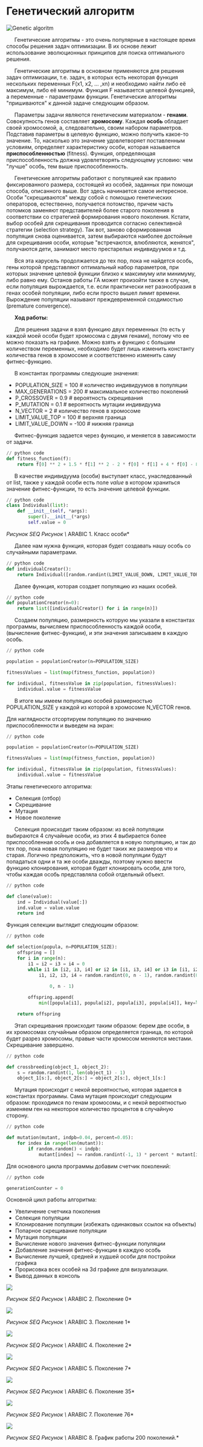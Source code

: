 
# Генетический алгоритм

![Genetic algoritm](picture/algoritm.gif)

`	`Генетические алгоритмы - это очень популярные в настоящее время способы решения задач оптимизации. В их основе лежит использование эволюционных принципов для поиска оптимального решения. 

`	`Генетические алгоритмы в основном применяются для решения задач оптимизации, т.е. задач, в которых есть некоторая функция нескольких переменных F(x1, x2, ... ,xn) и необходимо найти либо её максимум, либо её минимум. Функция F называется целевой функцией, а переменные - параметрами функции. Генетические алгоритмы "пришиваются" к данной задаче следующим образом.

`	`Параметры задачи являются генетическим материалом - **генами**. Совокупность генов составляет **хромосому**. Каждая **особь** обладает своей хромосомой, а, следовательно, своим набором параметров. Подставив параметры в целевую функцию, можно получить какое-то значение. То, насколько это значение удовлетворяет поставленным условиям, определяет характеристику особи, которая называется **приспособленностью** (fitness). Функция, определяющая приспособленность должна удовлетворять следующему условию: чем "лучше" особь, тем выше приспособленность. 

`	`Генетические алгоритмы работают с популяцией как правило фиксированного размера, состоящей из особей, заданных при помощи способа, описанного выше. Вот здесь начинается самое интересное. Особи "скрещиваются" между собой с помощью генетических операторов, естественно, получается потомство, причем часть потомков заменяют представителей более старого поколения в соответствии со стратегией формирования нового поколения. Кстати, выбор особей для скрещивания проводится согласно селективной стратегии (selection strategy). Так вот, заново сформированная популяция снова оценивается, затем выбираются наиболее достойные для скрещивания особи, которые "встречаются, влюбляются, женятся", получаются дети, занимают место престарелых индивидуумов и т.д.

`	`Вся эта карусель продолжается до тех пор, пока не найдется особь, гены которой представляют оптимальный набор параметров, при которых значение целевой функции близко к максимуму или минимуму, либо равно ему. Останов работы ГА может произойти также в случае, если популяция вырождается, т.е. если практически нет разнообразия в генах особей популяции, либо если просто вышел лимит времени. Вырождение популяции называют преждевременной сходимостью (premature convergence).

`	`**Ход работы:**

`	`Для решения задачи я взял функцию двух переменных (то есть у каждой моей особи будет хромосома с двумя генами), потому что ее можно показать на графике. Можно взять и функцию с большим количеством переменных, необходимо будет лишь изменить константу количества генов в хромосоме и соответственно изменить саму фитнес-функцию. 

`	`В константах программы следующие значения:

- POPULATION\_SIZE = 100 # количество индивидуумов в популяции
- MAX\_GENERATIONS = 200 # максимальное количество поколений
- P\_CROSSOVER = 0.9 # вероятность скрещивания
- P\_MUTATION = 0.1 # вероятность мутации индивидуума
- N\_VECTOR = 2 # количество генов в хромосоме
- LIMIT\_VALUE\_TOP = 100 # верхняя граница
- LIMIT\_VALUE\_DOWN = -100 # нижняя граница

`	`Фитнес-функция задается через функцию, и меняется в зависимости от задачи. 

```python
// python code
def fitness_function(f):
    return f[0] ** 2 + 1.5 * f[1] ** 2 - 2 * f[0] * f[1] + 4 * f[0] - 8 * f[1]
```

`	`В качестве индивидуума (особи) выступает класс, унаследованный от list, также у каждой особи есть поле *value* в котором храниться значение фитнес-функции, то есть значение целевой функции. 

```python
// python code
class Individual(list):
    def __init__(self, *args):
        super().__init__(*args)
        self.value = 0
```

*Рисунок  SEQ Рисунок \\* ARABIC 1. Класс особи*

` 	`Далее нам нужна функция, которая будет создавать нашу особь со случайными параметрами. 

```python
// python code
def individualCreator():
    return Individual([random.randint(LIMIT_VALUE_DOWN, LIMIT_VALUE_TOP) for i in range(N_VECTOR)])
```

`	`Далее функция, которая создает популяцию из наших особей. 

```python
// python code
def populationCreator(n=0):
    return list([individualCreator() for i in range(n)])
```

`	`Создаем популяцию, размерность которую мы указали в константах программы, вычисляем приспособленность каждой особи, (вычисление фитнес-функции), и эти значения записываем в каждую особь. 

```python
// python code

population = populationCreator(n=POPULATION_SIZE)

fitnessValues = list(map(fitness_function, population))

for individual, fitnessValue in zip(population, fitnessValues):
    individual.value = fitnessValue
```

`	`В итоге мы имеем популяцию особей размерностью POPULATION\_SIZE у каждой из которой в хромосоме N\_VECTOR генов. 

Для наглядности отсортируем популяцию по значению приспособленности и выведем на экран:

```python
// python code

population = populationCreator(n=POPULATION_SIZE)

fitnessValues = list(map(fitness_function, population))

for individual, fitnessValue in zip(population, fitnessValues):
    individual.value = fitnessValue
```

Этапы генетического алгоритма:

- Селекция (отбор)
- Скрещивание
- Мутация
- Новое поколение

`	`Селекция происходит таким образом: из всей популяции выбираются 4 случайные особи, из этих 4 выбирается более приспособленная особь и она добавляется в новую популяцию, и так до тех пор, пока новая популяцию не будет таких же размеров что и старая. Логично предположить, что в новой популяции будут попадаться одни и та же особи дважды, поэтому нужно ввести функцию клонирования, которая будет клонировать особи, для того, чтобы каждая особь представляла собой отдельный объект. 

```python
// python code

def clone(value):
    ind = Individual(value[:])
    ind.value = value.value
    return ind
```

Функция селекции выглядит следующим образом:

```python
// python code

def selection(popula, n=POPULATION_SIZE):
    offspring = []
    for i in range(n):
        i1 = i2 = i3 = i4 = 0
        while i1 in [i2, i3, i4] or i2 in [i1, i3, i4] or i3 in [i1, i2, i4] or i4 in [i1, i2, i3]:
            i1, i2, i3, i4 = random.randint(0, n - 1), random.randint(0, n - 1), random.randint(0,
                                                                                                n - 1), random.randint(
                0, n - 1)

        offspring.append(
            min([popula[i1], popula[i2], popula[i3], popula[i4]], key=lambda ind: ind.value))

    return offspring
```

`	`Этап скрещивания происходит таким образом: берем две особи, в их хромосомах случайным образом определяется граница, по которой будет разрез хромосомы, правые части хромосом меняются местами. Скрещивание завершено. 

```python
// python code

def crossbreeding(object_1, object_2):
    s = random.randint(1, len(object_1) - 1)
    object_1[s:], object_2[s:] = object_2[s:], object_1[s:]
```

`	`Мутация происходит с некой вероятностью, которая задается в константах программы. Сама мутация происходит следующим образом: проходимся по генам хромосомы, и с некой вероятностью изменяем ген на некоторое количество процентов в случайную сторону. 

```python
// python code

def mutation(mutant, indpb=0.04, percent=0.05):
    for index in range(len(mutant)):
        if random.random() < indpb:
            mutant[index] += random.randint(-1, 1) * percent * mutant[index]
```

Для основного цикла программы добавим счетчик поколений:

```python
// python code

generationCounter = 0
```

Основной цикл работы алгоритма:

- Увеличение счетчика поколения
- Селекция популяции
- Клонирование популяции (избежать одинаковых ссылок на объекты)
- Попарное скрещивание популяции
- Мутация популяции
- Вычисление нового значения фитнес-функции популяции
- Добавление значения фитнес-функции в каждую особь
- Вычисление лучшей, средней и худшей особи для постройки графика 
- Прорисовка всех особей на 3d графике для визуализации.
- Вывод данных в консоль



![](picture/Aspose.Words.37c67267-624e-4ebe-a59c-002a7c00840f.016.png)

*Рисунок  SEQ Рисунок \\* ARABIC 2. Поколение 0*


![](picture/Aspose.Words.37c67267-624e-4ebe-a59c-002a7c00840f.017.png)

*Рисунок  SEQ Рисунок \\* ARABIC 3. Поколение 1*

![](picture/Aspose.Words.37c67267-624e-4ebe-a59c-002a7c00840f.018.png)

*Рисунок  SEQ Рисунок \\* ARABIC 4. Поколение 2*

![](picture/Aspose.Words.37c67267-624e-4ebe-a59c-002a7c00840f.019.png)

*Рисунок  SEQ Рисунок \\* ARABIC 5. Поколение 7*


![](picture/Aspose.Words.37c67267-624e-4ebe-a59c-002a7c00840f.020.png)

*Рисунок  SEQ Рисунок \\* ARABIC 6. Поколение 35*

![](picture/Aspose.Words.37c67267-624e-4ebe-a59c-002a7c00840f.021.png)

*Рисунок  SEQ Рисунок \\* ARABIC 7. Поколение 76*

![](picture/Aspose.Words.37c67267-624e-4ebe-a59c-002a7c00840f.022.png)

*Рисунок  SEQ Рисунок \\* ARABIC 8. График работы 200 поколений.*

